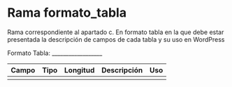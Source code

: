 # Rama formato_tabla

Rama correspondiente al apartado c. En formato tabla en la que debe estar presentada la descripción de campos
de cada tabla y su uso en WordPress

Formato
Tabla: __________________

| Campo                | Tipo            | Longitud | Descripción                                                                                           | Uso                      |
|----------------------|-----------------|----------|-------------------------------------------------------------------------------------------------------|--------------------------|
|            |           |      |    | 
